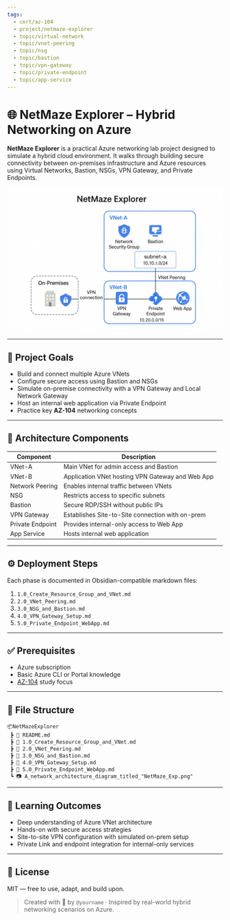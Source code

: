 ```yaml
---
tags:
  - cert/az-104
  - project/netmaze-explorer
  - topic/virtual-network
  - topic/vnet-peering
  - topic/nsg
  - topic/bastion
  - topic/vpn-gateway
  - topic/private-endpoint
  - topic/app-service
---
```


# 🌐 NetMaze Explorer – Hybrid Networking on Azure

**NetMaze Explorer** is a practical Azure networking lab project designed to simulate a hybrid cloud environment. It walks through building secure connectivity between on-premises infrastructure and Azure resources using Virtual Networks, Bastion, NSGs, VPN Gateway, and Private Endpoints.

![NetMaze Explorer Diagram](./Netmaze.png)

---

## 📌 Project Goals

- Build and connect multiple Azure VNets
- Configure secure access using Bastion and NSGs
- Simulate on-premise connectivity with a VPN Gateway and Local Network Gateway
- Host an internal web application via Private Endpoint
- Practice key **AZ-104** networking concepts

---

## 🧱 Architecture Components

| Component             | Description |
|----------------------|-------------|
| VNet-A               | Main VNet for admin access and Bastion |
| VNet-B               | Application VNet hosting VPN Gateway and Web App |
| Network Peering      | Enables internal traffic between VNets |
| NSG                  | Restricts access to specific subnets |
| Bastion              | Secure RDP/SSH without public IPs |
| VPN Gateway          | Establishes Site-to-Site connection with on-prem |
| Private Endpoint     | Provides internal-only access to Web App |
| App Service          | Hosts internal web application |

---

## ⚙️ Deployment Steps

Each phase is documented in Obsidian-compatible markdown files:

1. `1.0_Create_Resource_Group_and_VNet.md`  
2. `2.0_VNet_Peering.md`  
3. `3.0_NSG_and_Bastion.md`  
4. `4.0_VPN_Gateway_Setup.md`  
5. `5.0_Private_Endpoint_WebApp.md`

---

## ✅ Prerequisites

- Azure subscription
- Basic Azure CLI or Portal knowledge
- [AZ-104](https://learn.microsoft.com/en-us/certifications/exams/az-104/) study focus

---

## 📁 File Structure

```
📦NetMazeExplorer
 ┣ 📄 README.md
 ┣ 📄 1.0_Create_Resource_Group_and_VNet.md
 ┣ 📄 2.0_VNet_Peering.md
 ┣ 📄 3.0_NSG_and_Bastion.md
 ┣ 📄 4.0_VPN_Gateway_Setup.md
 ┣ 📄 5.0_Private_Endpoint_WebApp.md
 ┗ 📷 A_network_architecture_diagram_titled_"NetMaze_Exp.png"
```

---

## 🧠 Learning Outcomes

- Deep understanding of Azure VNet architecture
- Hands-on with secure access strategies
- Site-to-site VPN configuration with simulated on-prem setup
- Private Link and endpoint integration for internal-only services

---

## 📘 License

MIT — free to use, adapt, and build upon.

> Created with 💙 by `@yourname` · Inspired by real-world hybrid networking scenarios on Azure.
